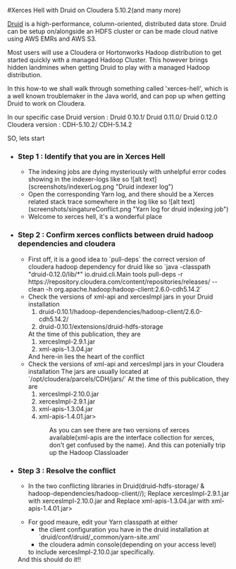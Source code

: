 #Xerces Hell with Druid on Cloudera 5.10.2(and many more)

<p>
<a href="http://druid.io/">Druid</a> is a high-performance, column-oriented, distributed data store.
Druid can be setup on/alongside an HDFS cluster or can be made cloud native using AWS EMRs and AWS S3.

Most users will use a Cloudera or Hortonworks Hadoop distribution to get started quickly with a managed Hadoop Cluster.
This however brings hidden landmines when getting Druid to play with a managed Hadoop distribution.

In this how-to we shall walk through something called 'xerces-hell', which is a well known troublemaker
in the Java world, and can pop up when getting Druid to work on Cloudera.

In our specific case
Druid version : Druid 0.10.1/ Druid 0.11.0/ Druid 0.12.0
Cloudera version : CDH-5.10.2/ CDH-5.14.2

SO, lets start
</p>

<ul>
  <li>
      <h3>Step 1 : Identify that you are in Xerces Hell</h3>
          <ul>
              <li>
                The indexing jobs are dying mysteriously with unhelpful error codes showing in the indexer-logs like so
                ![alt text](screenshots/indexerLog.png "Druid indexer log")
              </li>
              <li>
                Open the corresponding Yarn log, and there should be a Xerces related stack trace somewhere in the log like so
                ![alt text](screenshots/singatureConflict.png "Yarn log for druid indexing job")
              </li>
              <li>
                Welcome to xerces hell, it's a wonderful place
              </li>
          </ul>
  </li>
  <li>
      <h3>Step 2 : Confirm xerces conflicts between druid hadoop dependencies and cloudera</h3>
          <ul>
              <li>
                First off, it is a good idea to `pull-deps` the correct version of cloudera hadoop dependency for druid like so
                            `java -classpath "druid-0.12.0/lib/*" io.druid.cli.Main tools pull-deps -r https://repository.cloudera.com/content/repositories/releases/ --clean -h org.apache.hadoop:hadoop-client:2.6.0-cdh5.14.2`
              </li>
              <li>
                Check the versions of xml-api and xercesImpl jars in your Druid installation
                 <ol>
                    <li>druid-0.10.1/hadoop-dependencies/hadoop-client/2.6.0-cdh5.14.2/</li>
                    <li>druid-0.10.1/extensions/druid-hdfs-storage</li>
                 </ol>
                 At the time of this publication, they are 
                  <ol>
                    <li>xercesImpl-2.9.1.jar</li>
                    <li>xml-apis-1.3.04.jar</li>
                  </ol>
                 And here-in lies the heart of the conflict 
              </li>
              <li>
                Check the versions of xml-api and xercesImpl jars in your Cloudera installation
                The jars are usually located at `/opt/cloudera/parcels/CDH/jars/`
                At the time of this publication, they are
                <ol>
                  <li>xercesImpl-2.10.0.jar</li>
                  <li>xercesImpl-2.9.1.jar</li>
                  <li>xml-apis-1.3.04.jar</li>
                  <li>xml-apis-1.4.01.jar></li>
                <ol>
                As you can see there are two versions of xerces available(xml-apis are the interface collection for xerces, don't get confused by the name).
                And this can potenially trip up the Hadoop Classloader
              </li>
          </ul>
  </li>
  <li>
    <h3>Step 3 : Resolve the conflict</h3>
    <ul>
      <li>
          <p>
          In the two conflicting libraries in Druid(druid-hdfs-storage/ & hadoop-dependencies/hadoop-client/<version>/);
          Replace xercesImpl-2.9.1.jar with xercesImpl-2.10.0.jar
          and
          Replace xml-apis-1.3.04.jar with xml-apis-1.4.01.jar>
          </p>
      </li>
      <li>
          For good meaure, edit your Yarn classpath at either 
          <ul>
            <li>the client configuration you have in the druid installation at `druid/conf/druid/_common/yarn-site.xml`</li>
            <li>the cloudera admin console(depending on your access level)</li>
          </ul> 
          to include xercesImpl-2.10.0.jar specifically.  
      </li>
   </ul>
   And this should do it!!
  </li>
</ul>

